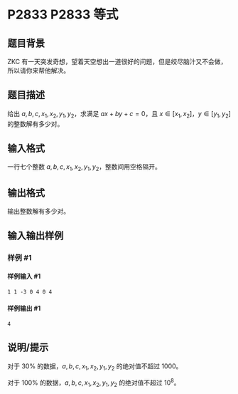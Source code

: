# P2833 P2833 等式

## 题目背景

ZKC 有一天突发奇想，望着天空想出一道很好的问题，但是绞尽脑汁又不会做，所以请你来帮他解决。


## 题目描述

给出 $a,b,c,x_1,x_2,y_1,y_2$，求满足 $ax+by+c=0$，且 $x\in [x_1,x_2]$，$y\in [y_1,y_2]$ 的整数解有多少对。


## 输入格式

一行七个整数 $a,b,c,x_1,x_2,y_1,y_2$，整数间用空格隔开。


## 输出格式

输出整数解有多少对。


## 输入输出样例

### 样例 #1

#### 样例输入 #1

```
1 1 -3 0 4 0 4
```

#### 样例输出 #1

```
4
```

## 说明/提示

对于 $30\%$ 的数据，$a,b,c,x_1,x_2,y_1,y_2$ 的绝对值不超过 $1000$。

对于 $100\%$ 的数据，$a,b,c,x_1,x_2,y_1,y_2$ 的绝对值不超过 $10^8$。

